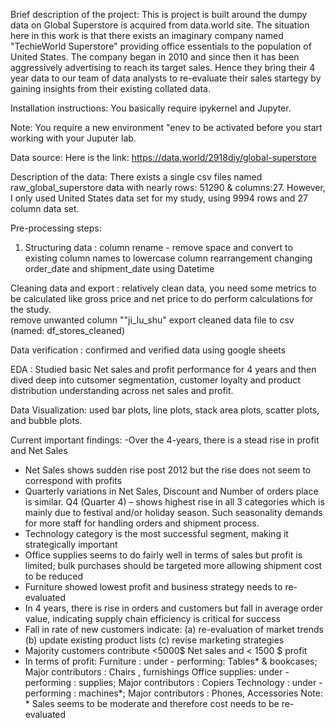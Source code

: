 Brief description of the project:
This is project is built around the dumpy data on Global Superstore is acquired from data.world site. 
The situation here in this work is that there exists an imaginary company named "TechieWorld Superstore" providing office essentials to the population of United States. The company began in 2010 and since then it has been aggressively advertising  to reach its target sales. Hence they bring their 4 year data to our team of data analysts to re-evaluate their sales startegy by gaining insights from their existing collated data. 


Installation instructions:
You basically require ipykernel and Jupyter.

Note: You require a new environment "enev to be activated before you start working with your Juputer lab. 

Data source: 
Here is the link:  https://data.world/2918diy/global-superstore

Description of the data: 
There exists a single csv files named raw_global_superstore data with nearly rows: 51290 & columns:27. However, I only used United States data set for my study, using 9994 rows and 27 column data set.

Pre-processing steps: 
1. Structuring data : column rename - remove space and convert to existing column names to lowercase 
                      column rearrangement 
                      changing order_date and shipment_date using Datetime
		
Cleaning data and export : relatively clean data, you need some metrics to be calculated like gross price and net price to do perform calculations for the study.  
                           remove unwanted column ""ji_lu_shu"
                           export cleaned data file to csv (named: df_stores_cleaned)

Data verification :     confirmed and verified data using google sheets 
                                         


EDA : Studied basic Net sales and profit performance for 4 years and then dived deep into cutsomer segmentation, customer loyalty and product distribution understanding across net sales and        profit. 

Data Visualization: used bar plots, line plots, stack area plots, scatter plots, and  bubble plots. 

Current important findings: 
-Over the 4-years, there is a stead rise in profit and Net Sales 
- Net Sales shows sudden rise post 2012 but the rise does not seem to correspond with profits
- Quarterly variations in Net Sales, Discount and Number of orders place is similar. Q4 (Quarter 4) – shows highest rise in all 3 categories which is mainly due to festival and/or holiday season. Such seasonality demands  for more staff for handling orders and shipment process.
- Technology category is the most successful segment, making it strategically important 
- Office supplies seems to do fairly well in terms of sales but profit is limited; bulk purchases should be targeted more allowing  shipment cost to be reduced
- Furniture showed lowest profit and business strategy needs to re-evaluated 
- In 4 years, there is rise in orders and customers but fall in average order value, indicating supply chain efficiency is critical  for success
- Fall in rate of new customers indicate: (a) re-evaluation of market trends  (b) update existing product lists (c) revise marketing strategies
- Majority customers contribute <5000$ Net sales and < 1500 $ profit 
- In terms of profit: Furniture : under - performing: Tables*  & bookcases; Major contributors : Chairs , furnishings
                      Office supplies: under - performing : supplies; Major contributors : Copiers 
                      Technology : under - performing : machines*; Major contributors :  Phones, Accessories 
                      Note: * Sales seems to be moderate and therefore cost needs to be re-evaluated                            


